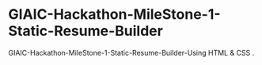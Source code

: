 # GIAIC-Hackathon-MileStone-1-Static-Resume-Builder
GIAIC-Hackathon-MileStone-1-Static-Resume-Builder-Using HTML &amp; CSS .
